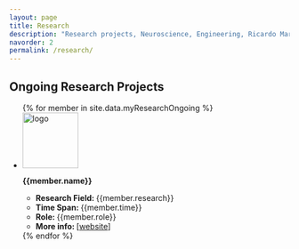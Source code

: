 ```yaml
---
layout: page
title: Research
description: "Research projects, Neuroscience, Engineering, Ricardo Martins, CIBIT, ICNAS, UC, University of Coimbra"
navorder: 2
permalink: /research/
---
```


<h2>Ongoing Research Projects</h2>
<ul class="list-group">
  {% for member in site.data.myResearchOngoing %}
  <li>
	<div class="col-md-2">
	  <img src="{{member.logo}}" alt="logo" class="img-fluid"  width="100">
	</div>
	<div class="col-md-10">
	  <p><strong>{{member.name}}</strong></p>
	  <ul>
			<li><strong>Research Field: </strong> {{member.research}}</li>
			<li><strong>Time Span: </strong> {{member.time}}</li>
			<li><strong>Role: </strong> {{member.role}}</li>
			<li><strong>More info: </strong> [<a target="_blank" href="https://{{member.info}}">website</a>]</li>
	  </ul>
	</div>
  </li>
  {% endfor %}
</ul>